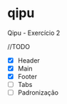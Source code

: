 # qipu
Qipu - Exercício 2

//TODO
- [x] Header
- [x] Main
- [x] Footer
- [ ] Tabs
- [ ] Padronização